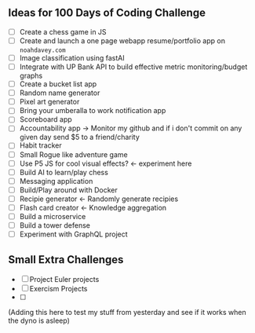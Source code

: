 ## Ideas for 100 Days of Coding Challenge
* [ ] Create a chess game in JS
* [ ] Create and launch a one page webapp resume/portfolio app on `noahdavey.com`
* [ ] Image classification using fastAI
* [ ] Integrate with UP Bank API to build effective metric monitoring/budget graphs
* [ ] Create a bucket list app
* [ ] Random name generator
* [ ] Pixel art generator
* [ ] Bring your umberalla to work notification app
* [ ] Scoreboard app
* [ ] Accountability app -> Monitor my github and if i don't commit on any given day send $5 to a friend/charity
* [ ] Habit tracker
* [ ] Small Rogue like adventure game
* [ ] Use P5 JS for cool visual effects? <- experiment here
* [ ] Build AI to learn/play chess
* [ ] Messaging application
* [ ] Build/Play around with Docker
* [ ] Recipie generator <- Randomly generate recipies
* [ ] Flash card creator <- Knowledge aggregation
* [ ] Build a microservice
* [ ] Build a tower defense
* [ ] Experiment with GraphQL project

## Small Extra Challenges 
* [ ] Project Euler projects
* [ ] Exercism Projects
* [ ] 

(Adding this here to test my stuff from yesterday and see if it works when the dyno is asleep)
